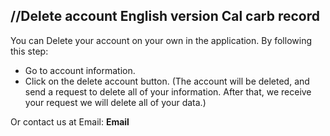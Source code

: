 //Delete account
English version
Cal carb record
------------------------------------------------------------
You can Delete your account on your own in the application.
By following this step:
 - Go to account information.
 - Click on the delete account button.
(The account will be deleted, and send a request to delete all of your information. After that, we receive your request we will delete all of your data.)

Or contact us at Email: **Email** 
